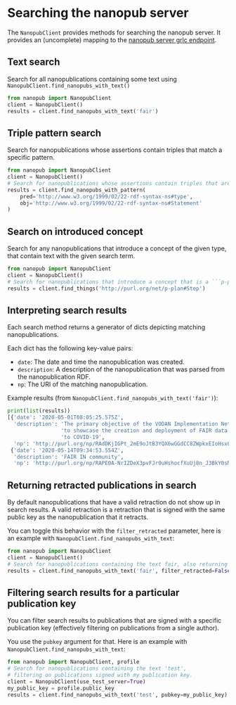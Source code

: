 # Searching the nanopub server
The `NanopubClient` provides methods for searching the nanopub server. It provides an (uncomplete) mapping to the [nanopub server grlc endpoint](http://grlc.nanopubs.lod.labs.vu.nl/api/local/local).

## Text search
Search for all nanopublications containing some text using `NanopubClient.find_nanopubs_with_text()`
```python
from nanopub import NanopubClient
client = NanopubClient()
results = client.find_nanopubs_with_text('fair')
```

## Triple pattern search
Search for nanopublications whose assertions contain triples that match a specific pattern.
```python
from nanopub import NanopubClient
client = NanopubClient()
# Search for nanopublications whose assertions contain triples that are ```rdf:Statement```s.
results = client.find_nanopubs_with_pattern(
    pred='http://www.w3.org/1999/02/22-rdf-syntax-ns#type',
    obj='http://www.w3.org/1999/02/22-rdf-syntax-ns#Statement'
)
```

## Search on introduced concept
Search for any nanopublications that introduce a concept of the given type, that contain text with the given search term.
```python
from nanopub import NanopubClient
client = NanopubClient()
# Search for nanopublications that introduce a concept that is a ```p-plan:Step```.
results = client.find_things('http://purl.org/net/p-plan#Step')
```

## Interpreting search results
Each search method returns a generator of dicts depicting matching nanopublications.

Each dict has the following key-value pairs:
* `date`: The date and time the nanopublication was created.
* `description`: A description of the nanopublication that was parsed from the nanopublication RDF.
* `np`: The URI of the matching nanopublication.

Example results (from `NanopubClient.find_nanopubs_with_text('fair')`):
```python
print(list(results))
[{'date': '2020-05-01T08:05:25.575Z',
  'description': 'The primary objective of the VODAN Implementation Network is '
                 'to showcase the creation and deployment of FAIR data related '
                 'to COVID-19',
  'np': 'http://purl.org/np/RAdDKjIGPt_2mE9oJtB3YQX6wGGdCC8ZWpkxEIoHsxOjE'},
 {'date': '2020-05-14T09:34:53.554Z',
  'description': 'FAIR IN community',
  'np': 'http://purl.org/np/RAPE0A-NrIZDeX3pvFJr0uHshocfXuUj8n_J3BkY0sMuU'}]
```

## Returning retracted publications in search
By default nanopublications that have a valid retraction do not show up in search results. A valid retraction is a retraction that is signed with the same public key as the nanopublication that it retracts.

You can toggle this behavior with the `filter_retracted` parameter, here is an example with `NanopubClient.find_nanopubs_with_text`:

```python
from nanopub import NanopubClient
client = NanopubClient()
# Search for nanopublications containing the text fair, also returning retracted publications.
results = client.find_nanopubs_with_text('fair', filter_retracted=False)
```

## Filtering search results for a particular publication key
You can filter search results to publications that are signed with a specific publication key (effectively filtering on publications from a single author).

You use the `pubkey` argument for that. Here is an example with `NanopubClient.find_nanopubs_with_text`:

```python
from nanopub import NanopubClient, profile
# Search for nanopublications containing the text 'test',
# filtering on publications signed with my publication key.
client = NanopubClient(use_test_server=True)
my_public_key = profile.public_key
results = client.find_nanopubs_with_text('test', pubkey=my_public_key)
```
